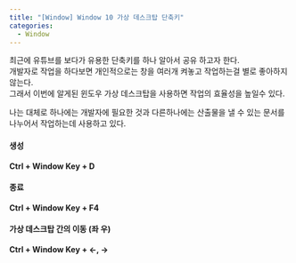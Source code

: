 ```yaml
---
title: "[Window] Window 10 가상 데스크탑 단축키"
categories: 
  - Window
---
```


최근에 유튜브를 보다가 유용한 단축키를 하나 알아서 공유 하고자 한다.<br>
개발자로 작업을 하다보면 개인적으로는 창을 여러개 켜놓고 작업하는걸 별로 좋아하지 않는다.<br>
그래서 이번에 알게된 윈도우 가상 데스크탑을 사용하면 작업의 효율성을 높일수 있다.

나는 대체로 하나에는 개발자에 필요한 것과 다른하나에는 산출물을 낼 수 있는 문서를 <br>
나누어서 작업하는데 사용하고 있다.

#### 생성
**Ctrl + Window Key + D**

#### 종료
**Ctrl + Window Key + F4**

#### 가상 데스크탑 간의 이동 (좌 우)
**Ctrl + Window Key + <-, ->**